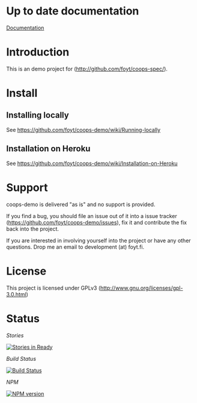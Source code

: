 Up to date documentation
========================

[Documentation](http://github.com/foyt/coops-demo/)

Introduction
============

This is an demo project for (http://github.com/foyt/coops-spec/). 

Install
=======

Installing locally
--------

See https://github.com/foyt/coops-demo/wiki/Running-locally

Installation on Heroku
--------

See https://github.com/foyt/coops-demo/wiki/Installation-on-Heroku

Support
=========

coops-demo is delivered "as is" and no support is provided. 

If you find a bug, you should file an issue out of it into a issue tracker (https://github.com/foyt/coops-demo/issues), fix it and contribute the fix back into the project.

If you are interested in involving yourself into the project or have any other questions. Drop me an email to development (at) foyt.fi.

License
=======

This project is licensed under GPLv3 (http://www.gnu.org/licenses/gpl-3.0.html)

Status
======

*Stories*

[![Stories in Ready](https://badge.waffle.io/foyt/coops-demo.png?label=ready&title=Ready)](https://waffle.io/foyt/coops-demo)

*Build Status*

[![Build Status](https://travis-ci.org/foyt/coops-demo.png?branch=master)](https://travis-ci.org/foyt/coops-demo)

*NPM*

[![NPM version](https://badge.fury.io/js/coops-demo.png)](http://badge.fury.io/js/coops-demo)

